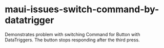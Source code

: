 # maui-issues-switch-command-by-datatrigger

Demonstrates problem with switching Command for Button with DataTriggers. The button stops responding after the third press.